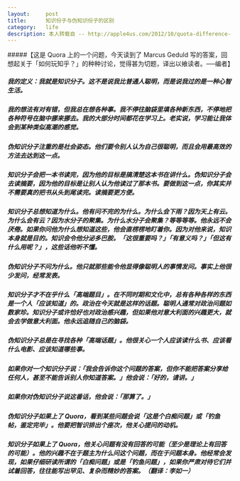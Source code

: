 ```yaml
---
layout:     post
title:      知识份子与伪知识份子的区别
category:   life
description: 本人转载自 -- http://apple4us.com/2012/10/quota-difference-between-intellectual-and-pseudo-intellectual/
---
```

#####【这是 Quora 上的一个问题，今天读到了 Marcus Geduld 写的答案，回想起关于「如何玩知乎？」的种种讨论，觉得甚为切题，译出以飨读者。──编者】

##### 我的定义：我就是知识分子。这不是说我比普通人聪明，而是说我过的是一种心智生活。

##### 我的想法有对有错，但我总在想各种事。我不停往脑袋里填各种新东西，不停地把各种符号在脑中挪来挪去。我的大部分时间都花在学习上。老实说，学习能让我体会到某种类似高潮的感觉。

##### 伪知识分子注重的是社会姿态。他们要令别人认为自己很聪明，而且会用最高效的方法去达到这一点。

##### 知识分子会把一本书读完，因为他的目标是搞清楚这本书在讲什么。伪知识分子会去读摘要，因为他的目标是让别人认为他读过了那本书。要做到这一点，你其实并不需要真的把书从头到尾读完。读摘要更方便。

##### 知识分子总想知道为什么。他有问不完的为什么。为什么会下雨？因为天上有云。为什么会有云？因为水分子的聚集。为什么水分子会聚集？等等等等。他永远不会厌倦。如果你问他为什么想知道这些，他会直楞楞地盯着你。因为对他来说，知识本身就是目的。知识会令他分泌多巴胺。「这很重要吗？」「有意义吗？」「但这有什么用呢？」，这些话他听不懂。

##### 伪知识分子不问为什么。他只就那些能令他显得像聪明人的事情发问。事实上他很少发问，经常发表。

##### 知识分子才不在乎什么「高端题目」。在不同时期和文化中，总有各种各样的东西是一个人「应该知道」的。政治在今天就是这样的话题。聪明人通常对政治问题如数家珍。知识分子或许恰好也对政治感兴趣，但如果他对意大利面的兴趣更大，就会去学做意大利面。他永远追随自己的脑袋。

##### 伪知识分子总是在寻找各种「高端话题」。他很关心一个人应该读什么书、应该看什么电影、应该知道哪些事。

##### 如果你对一个知识分子说：「我会告诉你这个问题的答案，但你不能把答案分享给任何人，甚至不能告诉别人你知道答案。」他会说：「好的，请讲。」

##### 如果你对伪知识分子说这番话，他会说：「那算了。」

##### 伪知识分子如果上了 Quora，看到某些问题会说「这是个白痴问题」或「钓鱼帖，鉴定完毕」。他要把智识排出个座次，他关心提问的动机。

##### 知识分子如果上了 Quora，他关心问题有没有回答的可能（至少是理论上有回答的可能）。他的兴趣不在于题主为什么问这个问题，而在于问题本身。他经常会发现，如果仔细研读所谓的「白痴问题」或是「钓鱼问题」，如果你严肃对待它们并试着回答，往往能写出罕见、复杂而精妙的答案。（翻译：李如一）